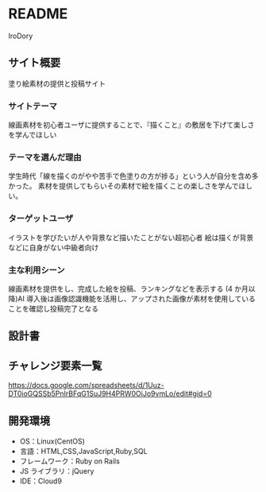 # README

IroDory

## サイト概要

塗り絵素材の提供と投稿サイト

### サイトテーマ

線画素材を初心者ユーザに提供することで、『描くこと』の敷居を下げて楽しさを学んでほしい

### テーマを選んだ理由

学生時代「線を描くのがやや苦手で色塗りの方が捗る」という人が自分を含め多かった。
素材を提供してもらいその素材で絵を描くことの楽しさを学んでほしい。

### ターゲットユーザ

イラストを学びたいが人や背景など描いたことがない超初心者
絵は描くが背景などに自身がない中級者向け

### 主な利用シーン

線画素材を提供をし、完成した絵を投稿、ランキングなどを表示する
(4 か月以降)AI 導入後は画像認識機能を活用し、アップされた画像が素材を使用していることを確認し投稿完了となる

## 設計書

## チャレンジ要素一覧

https://docs.google.com/spreadsheets/d/1Uuz-DT0ioGQSSb5PnIrBFqG1SuJ9H4PRW0OiJo9vmLo/edit#gid=0

## 開発環境

- OS：Linux(CentOS)
- 言語：HTML,CSS,JavaScript,Ruby,SQL
- フレームワーク：Ruby on Rails
- JS ライブラリ：jQuery
- IDE：Cloud9
